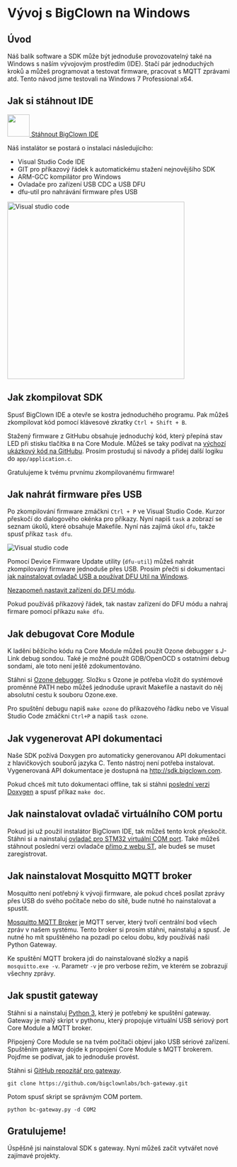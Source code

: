 # Vývoj s BigClown na Windows


<!-- toc -->


## Úvod


Náš balík software a SDK může být jednoduše provozovatelný také na Windows s naším vývojovým prostředím (IDE).
Stačí pár jednoduchých kroků a můžeš programovat a testovat firmware, pracovat s MQTT zprávami atd.
Tento návod jsme testovali na Windows 7 Professional x64.


## Jak si stáhnout IDE


<a href="https://github.com/bigclownlabs/bc-windows-ide/releases">
<img src="images/core-module-setup-windows/download.png" width="50"/>
Stáhnout BigClown IDE
</a>

Náš instalátor se postará o instalaci následujícího:

* Visual Studio Code IDE
* GIT pro příkazový řádek k automatickému stažení nejnovějšího SDK
* ARM-GCC kompilátor pro Windows
* Ovladače pro zařízení USB CDC a USB DFU
* dfu-util pro nahrávání firmware přes USB


<a href="images/core-module-setup-windows/vscode.png">
<img src="images/core-module-setup-windows/vscode.png" width="400" alt="Visual studio code" />
</a>

## Jak zkompilovat SDK


Spusť BigClown IDE a otevře se kostra jednoduchého programu.
Pak můžeš zkompilovat kód pomocí klávesové zkratky `Ctrl + Shift + B`.

Stažený firmware z GitHubu obsahuje jednoduchý kód, který přepíná stav LED při stisku tlačítka `B` na Core Module. Můžeš se taky podívat na [výchozí ukázkový kód na GitHubu](https://github.com/bigclownlabs/bc-core-module/blob/master/app/application.c). Prosím prostuduj si návody a přidej další logiku do `app/application.c`.

Gratulujeme k tvému prvnímu zkompilovanému firmware!


## Jak nahrát firmware přes USB


Po zkompilování firmware zmáčkni `Ctrl + P` ve Visual Studio Code. Kurzor přeskočí do dialogového okénka pro příkazy. Nyní napiš `task` a zobrazí se seznam úkolů, které obsahuje Makefile. Nyní nás zajímá úkol `dfu`, takže spusť příkaz `task dfu`.


<img src="images/core-module-setup-windows/task-dfu.png" alt="Visual studio code" />


Pomocí Device Firmware Update utility (`dfu-util`) můžeš nahrát zkompilovaný firmware jednoduše přes USB. Prosím přečti si dokumentaci [jak nainstalovat ovladač USB a používat DFU Util na Windows](https://doc.bigclown.cz/core-module-flashing.html#windows-10-64-bit-desktop).

[Nezapomeň nastavit zařízení do DFU módu](https://doc.bigclown.cz/core-module-flashing.html#nahrávání-programu-přes-usb-dfu-bootloader).

Pokud používáš příkazový řádek, tak nastav zařízení do DFU módu a nahraj firmare pomocí příkazu `make dfu`.


## Jak debugovat Core Module


K ladění běžícího kódu na Core Module můžeš použít Ozone debugger s J-Link debug sondou. Také je možné použít GDB/OpenOCD s ostatními debug sondami, ale toto není ještě zdokumentováno.

Stáhni si [Ozone debugger](https://www.segger.com/downloads/jlink#Ozone).
Složku s Ozone je potřeba vložit do systémové proměnné PATH nebo můžeš jednoduše upravit Makefile a nastavit do něj absolutní cestu k souboru Ozone.exe.

Pro spuštění debugu napiš `make ozone` do příkazového řádku nebo ve Visual Studio Code zmáčkni `Ctrl+P` a napiš `task ozone`.


## Jak vygenerovat API dokumentaci


Naše SDK požívá Doxygen pro automaticky generovanou API dokumentaci z hlavičkových souborů jazyka C.
Tento nástroj není potřeba instalovat.
Vygenerovaná API dokumentace je dostupná na http://sdk.bigclown.com.

Pokud chceš mít tuto dokumentaci offline, tak si stáhni [poslední verzi Doxygen](http://www.stack.nl/~dimitri/doxygen/download.html) a spusť příkaz `make doc`.


## Jak nainstalovat ovladač virtuálního COM portu

Pokud jsi už použil instalátor BigClown IDE, tak můžeš tento krok přeskočit.
Stáhni si a nainstaluj [ovladač pro STM32 virtuální COM port](https://drive.google.com/open?id=0B5pXL_JAACMvczQ0MVM1eUZILXc). Také můžeš stáhnout poslední verzi ovladače [přímo z webu ST](http://www.st.com/en/development-tools/stsw-stm32102.html), ale budeš se muset zaregistrovat.


## Jak nainstalovat Mosquitto MQTT broker


Mosquitto není potřebný k vývoji firmware, ale pokud chceš posílat zprávy přes USB do svého počítače nebo do sítě, bude nutné ho nainstalovat a spustit.

[Mosquitto MQTT Broker](https://mosquitto.org/download/) je MQTT server, který tvoří centrální bod všech zpráv v našem systému. Tento broker si prosím stáhni, nainstaluj a spusť. Je nutné ho mít spuštěného na pozadí po celou dobu, kdy používáš naši Python Gateway.

Ke spuštění MQTT brokera jdi do nainstalované složky a napiš `mosquitto.exe -v`.
Parametr `-v` je pro verbose režim, ve kterém se zobrazují všechny zprávy.


## Jak spustit gateway


Stáhni si a nainstaluj [Python 3](https://www.python.org/downloads/), který je potřebný ke spuštění gateway. Gateway je malý skript v pythonu, který propojuje virtuální USB sériový port Core Module a MQTT broker.

Připojený Core Module se na tvém počítači objeví jako USB sériové zařízení.
Spuštěním gateway dojde k propojení Core Module s MQTT brokerem.
Pojďme se podívat, jak to jednoduše provést.

Stáhni si [GitHub repozitář pro gateway](https://github.com/bigclownlabs/bch-gateway).

`git clone https://github.com/bigclownlabs/bch-gateway.git`

Potom spusť skript se správným COM portem.

`python bc-gateway.py -d COM2`


## Gratulujeme!


Úspěšně jsi nainstaloval SDK s gateway. Nyní můžeš začít vytvářet nové zajímavé projekty.
